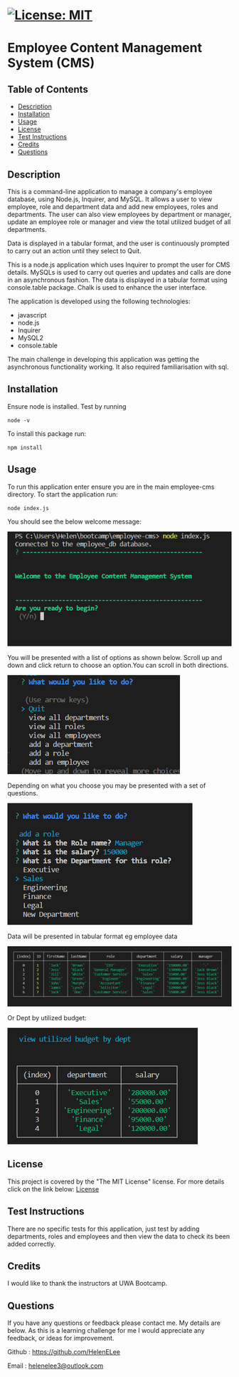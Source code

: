 
  # [![License: MIT](https://img.shields.io/badge/License-MIT-yellow.svg)](https://opensource.org/licenses/MIT)

  # Employee Content Management System (CMS)

  ## Table of Contents
 - [Description](#description)
 - [Installation](#installation)
 - [Usage](#usage)
 - [License](#license)
 - [Test Instructions](#test-instructions)
 - [Credits](#credits)
 - [Questions](#questions)
  
  ## Description
  This is a command-line application to manage a company's employee database, using Node.js, Inquirer, and MySQL. It allows a user to view employee, role and department data and add new employees, roles and departments. The user can also view employees by department or manager, update an employee role or manager and view the total utilized budget of all departments.

  Data is displayed in a tabular format, and the user is continuously prompted to carry out an action until they select to Quit.
  
  This is a node.js application which uses Inquirer to prompt the user for CMS details. MySQLs is used to carry out queries and updates and calls are done in an asynchronous fashion. The data is displayed in a tabular format using console.table package. Chalk is used to enhance the user interface.
  
  The application is developed using the following technologies:
  - javascript
  - node.js
  - Inquirer
  - MySQL2
  - console.table

  The main challenge in developing this application was getting the asynchronous functionality working. It also required familiarisation with sql.


  ## Installation
  Ensure node is installed. Test by running 
  ```
  node -v
  ```

  To install this package run:
  ```
  npm install
  ```

  ## Usage
  To run this application enter ensure you are in the main employee-cms directory. To start the application run:
```
node index.js
```
You should see the below welcome message:

![Here is a screenshot showing the welcome message.](./images/welcome.png)

You will be presented with a list of options as shown below. Scroll up and down and click return to choose an option.You can scroll in both directions.

![Here is a screenshot of the options.](./images/options.png)

Depending on what you choose you may be presented with a set of questions.

![Here is a screenshot of the role questions.](./images/questions.png)

Data will be presented in tabular format eg employee data

![Here is a screenshot of the employee data.](./images/emp_table.png)

Or Dept by utilized budget:

![Here is a screenshot of the dept by utilized budget.](./images/budget.png)


  ## License
  This project is covered by the "The MIT License" license.
  For more details click on the link below:
  [License](https://opensource.org/licenses/MIT)
  
  
  ## Test Instructions
  There are no specific tests for this application, just test by adding departments, roles and employees and then view the data to check its been added correctly.

  ## Credits
  I would like to thank the instructors at UWA Bootcamp. 
  
  ## Questions
 If you have any questions or feedback please contact me. My details are below. As this is a learning challenge for me I would appreciate any feedback, or ideas for improvement.

 Github : https://github.com/HelenELee 

 Email : helenelee3@outlook.com
  